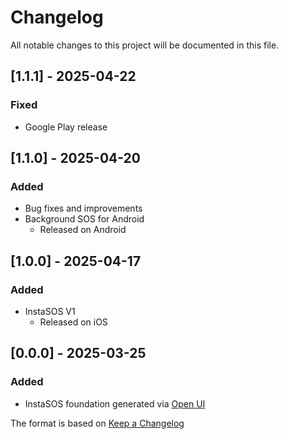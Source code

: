 # Changelog

All notable changes to this project will be documented in this file.

## [1.1.1] - 2025-04-22
### Fixed
- Google Play release

## [1.1.0] - 2025-04-20
### Added
- Bug fixes and improvements
- Background SOS for Android
  - Released on Android

## [1.0.0] - 2025-04-17
### Added
- InstaSOS V1
  - Released on iOS

## [0.0.0] - 2025-03-25
### Added
- InstaSOS foundation generated via [Open UI](https://www.empathetech.net/#/products/open-ui)

The format is based on [Keep a Changelog](https://keepachangelog.com/en/1.0.0/)
